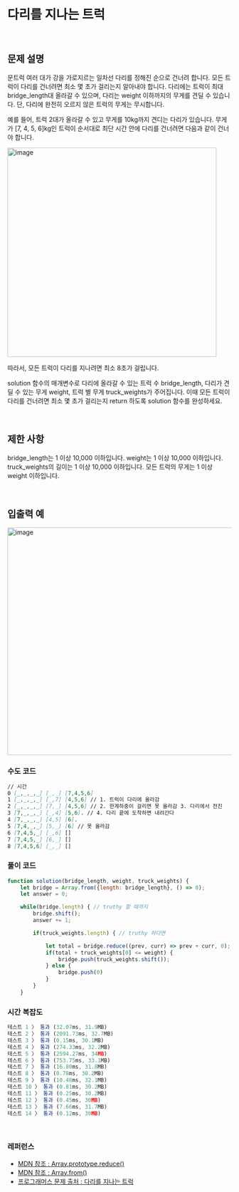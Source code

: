 # 다리를 지나는 트럭

</br>

## 문제 설명

문트럭 여러 대가 강을 가로지르는 일차선 다리를 정해진 순으로 건너려 합니다. 모든 트럭이 다리를 건너려면 최소 몇 초가 걸리는지 알아내야 합니다. 다리에는 트럭이 최대 bridge_length대 올라갈 수 있으며, 다리는 weight 이하까지의 무게를 견딜 수 있습니다. 단, 다리에 완전히 오르지 않은 트럭의 무게는 무시합니다.

예를 들어, 트럭 2대가 올라갈 수 있고 무게를 10kg까지 견디는 다리가 있습니다. 무게가 [7, 4, 5, 6]kg인 트럭이 순서대로 최단 시간 안에 다리를 건너려면 다음과 같이 건너야 합니다.

<img width="470" alt="image" src="https://user-images.githubusercontent.com/53133662/176192521-21cafc78-8f2f-4e47-a8c1-df1940c9d3c1.png">

따라서, 모든 트럭이 다리를 지나려면 최소 8초가 걸립니다.

solution 함수의 매개변수로 다리에 올라갈 수 있는 트럭 수 bridge_length, 다리가 견딜 수 있는 무게 weight, 트럭 별 무게 truck_weights가 주어집니다. 이때 모든 트럭이 다리를 건너려면 최소 몇 초가 걸리는지 return 하도록 solution 함수를 완성하세요.

</br>

## 제한 사항

bridge_length는 1 이상 10,000 이하입니다.
weight는 1 이상 10,000 이하입니다.
truck_weights의 길이는 1 이상 10,000 이하입니다.
모든 트럭의 무게는 1 이상 weight 이하입니다.

</br>

## 입출력 예

<img width="511" alt="image" src="https://user-images.githubusercontent.com/53133662/176192753-2e87667a-7820-41d0-bb9a-e8eabe60ea25.png">

</br>

### 수도 코드

```md
// 시간
0 [_,_,_,_] [_,_] [7,4,5,6]
1 [_,_,_,_] [_,7] [4,5,6] // 1. 트럭이 다리에 올라감
2 [_,_,_,_] [7,_] [4,5,6] // 2. 한계하중이 걸리면 못 올라감 3. 다리에서 전진
3 [7,_,_,_] [_,4] [5,6]. // 4. 다리 끝에 도착하면 내려간다
4 [7,_,_,_] [4,5] [6].
5 [7,4,_,_] [5,_] [6] // 못 올라감
6 [7,4,5,_] [_,6] []
7 [7,4,5,_] [6,_] []
8 [7,4,5,6] [_,_] []
```

### 풀이 코드

```js
function solution(bridge_length, weight, truck_weights) {
    let bridge = Array.from({length: bridge_length}, () => 0);
    let answer = 0;

    while(bridge.length) { // truthy 할 때까지
        bridge.shift();
        answer += 1;

        if(truck_weights.length) { // truthy 하다면

            let total = bridge.reduce((prev, curr) => prev + curr, 0);
            if(total + truck_weights[0] <= weight) {
                bridge.push(truck_weights.shift());
            } else {
                bridge.push(0)
            }
        }
    }
```

### 시간 복잡도

```js
테스트 1 〉	통과 (32.07ms, 31.9MB)
테스트 2 〉	통과 (2091.73ms, 32.7MB)
테스트 3 〉	통과 (0.15ms, 30.1MB)
테스트 4 〉	통과 (274.33ms, 32.2MB)
테스트 5 〉	통과 (2594.27ms, 34MB)
테스트 6 〉	통과 (753.75ms, 33.1MB)
테스트 7 〉	통과 (16.80ms, 31.8MB)
테스트 8 〉	통과 (0.78ms, 30.2MB)
테스트 9 〉	통과 (10.48ms, 32.1MB)
테스트 10 〉 통과 (0.81ms, 30.2MB)
테스트 11 〉 통과 (0.25ms, 30.2MB)
테스트 12 〉 통과 (0.45ms, 30MB)
테스트 13 〉 통과 (7.66ms, 31.7MB)
테스트 14 〉 통과 (0.12ms, 30MB)
```

</br>

### 레퍼런스

- [ MDN 참조 : Array.prototype.reduce() ](https://developer.mozilla.org/ko/docs/Web/JavaScript/Reference/Global_Objects/Array/Reduce)
- [ MDN 참조 : Array.from() ](https://developer.mozilla.org/ko/docs/Web/JavaScript/Reference/Global_Objects/Array/from)
- [ 프로그래머스 문제 출처 : 다리를 지나는 트럭 ](https://programmers.co.kr/learn/courses/30/lessons/42583)

</br>
